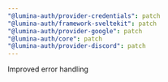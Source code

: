 ```yaml
---
"@lumina-auth/provider-credentials": patch
"@lumina-auth/framework-sveltekit": patch
"@lumina-auth/provider-google": patch
"@lumina-auth/core": patch
"@lumina-auth/provider-discord": patch
---
```


Improved error handling
